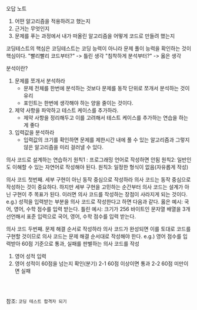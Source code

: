 오답 노트
1. 어떤 알고리즘을 적용하려고 했는지
2. 근거는 무엇인지
3. 문제를 푸는 과정에서 내가 떠올린 알고리즘을 어떻게 코드로 만들려 했는지

코딩테스트의 핵심은
코딩테스트는 코딩 능력이 아니라 문제 풀이 능력을 확인하는 것이 핵심이다.
"빨리빨리 코드부터?" -> 틀린 생각
"침착하게 분석부터?" -> 옳은 생각

분석이란?
1. 문제를 쪼개서 분석하라
   - 문제 전체를 한번에 분석하는 것보다 문제를 동작 단위로 쪼개서 분석하는 것이 유리
   - 포인트는 한번에 생각해야 하는 양을 줄이는 것이다.
2. 제약 사항을 파악하고 테스트 케이스를 추가하라.
   - 제약 사항을 정리해두고 이를 고려해서 테스트 케이스를 추가하는 연습을 하는게 좋다
3. 입력값을 분석하라
   - 입력값의 크기를 확인하면 문제를 제한시간 내에 풀 수 있는 알고리즘과 그렇지 않은 알고리즘을 미리 걸러낼 수 있다.

의사 코드로 설계하는 연습하기
원칙1 : 프로그래밍 언어로 작성하면 안됨
원칙2: 일반인도 이해할 수 있는 자연어로 작성해야 된다.
원칙3: 일정한 형식이 없음(자유롭게 작성)

의사 코드 첫번째.
세부 구현이 아닌 동작 중심으로 작성하라
의사 코드는 동작 중심으로 작성하는 것이 중요하다.
하지만 세부 구현을 고민하는 순간부터 의사 코드는 설계가 아닌 구현이 주 목표가 된다.
이러면 의사 코드를 작성하는 장점이 사라지게 되는 것이다.
e.g.) 성적을 입력받는 부분을 의사 코드로 작성한다고 하면 다음과 같다.
옳은 예시: 국어, 영어, 수학 점수를 입력 받는다.
틀린 예시: 크기가 256 바이트인 문자열 배열을 3개 선언해서 표준 입력으로 국어, 영어, 수학 점수를 입력 받는다.

의사 코드 두번째.
문제 해결 순서로 작성하라
의사 코드가 완성되면 이를 토대로 코드를 구현할 것이므로 의사 코드는 문제 해결 순서대로 작성해야 한다.
e.g.) 영어 점수를 입력받아 60점 기준으로 통과, 실패를 판별하는 의사 코드를 작성
1. 영어 성적 입력
2. 영어 성적이 60점을 넘는지 확인(분기)
   2-1 60점 이상이면 통과
   2-2 60점 미만이면 실패

<br/><br/>

참조: `코딩 테스트 합격자 되기`
